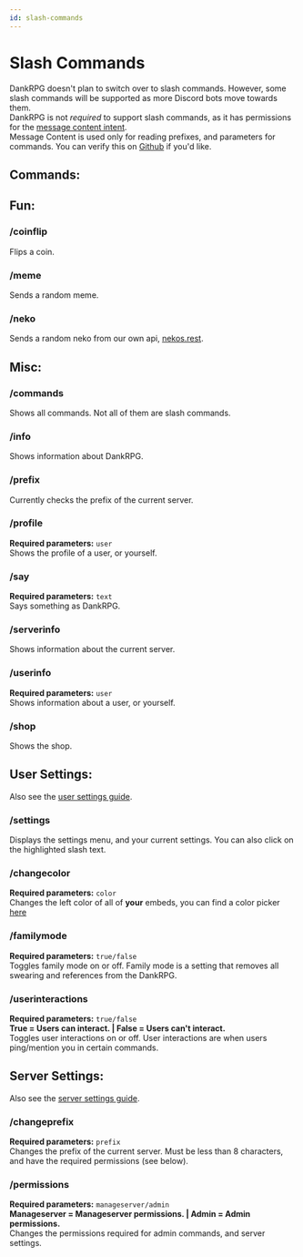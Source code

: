 ```yaml
---
id: slash-commands
---
```


# Slash Commands
DankRPG doesn't plan to switch over to slash commands. However, some slash commands will be supported as more Discord bots move towards them. <br />
DankRPG is not *required* to support slash commands, as it has permissions for the [message content intent](https://support-dev.discord.com/hc/en-us/articles/4404772028055).<br /> Message Content is used only for reading prefixes, and parameters for commands. You can verify this on [Github](https://github.com/Snoozeds/DankRPG) if you'd like.

## Commands:

## Fun:

### /coinflip
Flips a coin.

### /meme
Sends a random meme.

### /neko
Sends a random neko from our own api, [nekos.rest](https://nekos.rest).

## Misc:

### /commands
Shows all commands. Not all of them are slash commands.

### /info
Shows information about DankRPG.

### /prefix
Currently checks the prefix of the current server.

### /profile
**Required parameters:** `user` <br />
Shows the profile of a user, or yourself.

### /say
**Required parameters:** `text` <br />
Says something as DankRPG.

### /serverinfo
Shows information about the current server.

### /userinfo
**Required parameters:** `user` <br />
Shows information about a user, or yourself.

### /shop
Shows the shop.

## User Settings:
Also see the [user settings guide](https://dankrpg.xyz/docs/The-Basics/user-settings).

### /settings
Displays the settings menu, and your current settings. You can also click on the highlighted slash text.

### /changecolor
**Required parameters:** `color` <br />
Changes the left color of all of **your** embeds, you can find a color picker [here](https://colorpicker.me)

### /familymode
**Required parameters:** `true/false` <br />
Toggles family mode on or off. Family mode is a setting that removes all swearing and references from the DankRPG.

### /userinteractions
**Required parameters:** `true/false` <br />
**True = Users can interact. | False = Users can't interact.** <br />
Toggles user interactions on or off. User interactions are when users ping/mention you in certain commands.

## Server Settings:
Also see the [server settings guide](https://dankrpg.xyz/docs/The-Basics/server-settings).

### /changeprefix
**Required parameters:** `prefix` <br />
Changes the prefix of the current server. Must be less than 8 characters, and have the required permissions (see below).

### /permissions
**Required parameters:** `manageserver/admin` <br />
**Manageserver = Manageserver permissions. | Admin = Admin permissions.** <br />
Changes the permissions required for admin commands, and server settings.